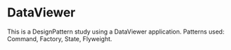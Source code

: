 # DataViewer
This is a DesignPattern study using a DataViewer application. Patterns used: Command, Factory, State, Flyweight.
